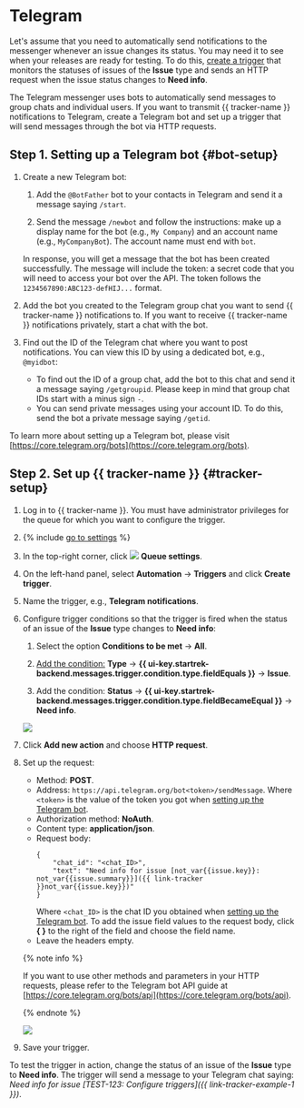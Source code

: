 # Telegram

Let's assume that you need to automatically send notifications to the messenger whenever an issue changes its status. You may need it to see when your releases are ready for testing. To do this, [create a trigger](user/trigger.md) that monitors the statuses of issues of the **Issue** type and sends an HTTP request when the issue status changes to **Need info**.

The Telegram messenger uses bots to automatically send messages to group chats and individual users. If you want to transmit {{ tracker-name }} notifications to Telegram, create a Telegram bot and set up a trigger that will send messages through the bot via HTTP requests.

## Step 1. Setting up a Telegram bot {#bot-setup}

1. Create a new Telegram bot:

   1. Add the `@BotFather` bot to your contacts in Telegram and send it a message saying `/start`.

   1. Send the message `/newbot` and follow the instructions: make up a display name for the bot (e.g., `My Company`) and an account name (e.g., `MyCompanyBot`). The account name must end with `bot`.

   In response, you will get a message that the bot has been created successfully. The message will include the token: a secret code that you will need to access your bot over the API. The token follows the `1234567890:ABC123-defHIJ...` format.

1. Add the bot you created to the Telegram group chat you want to send {{ tracker-name }} notifications to.
   If you want to receive {{ tracker-name }} notifications privately, start a chat with the bot.

1. Find out the ID of the Telegram chat where you want to post notifications. You can view this ID by using a dedicated bot, e.g., `@myidbot`:
   - To find out the ID of a group chat, add the bot to this chat and send it a message saying `/getgroupid`. Please keep in mind that group chat IDs start with a minus sign `-`.
   - You can send private messages using your account ID. To do this, send the bot a private message saying `/getid`.


To learn more about setting up a Telegram bot, please visit [https://core.telegram.org/bots](https://core.telegram.org/bots).

## Step 2. Set up {{ tracker-name }} {#tracker-setup}

1. Log in to {{ tracker-name }}. You must have administrator privileges for the queue for which you want to configure the trigger.

1. {% include [go to settings](../_includes/tracker/transition-page.md) %}

1. In the top-right corner, click ![](../_assets/tracker/svg/queue-settings.svg) **Queue settings**.

1. On the left-hand panel, select **Automation** → **Triggers** and click **Create trigger**.

1. Name the trigger, e.g., **Telegram notifications**.

1. Configure trigger conditions so that the trigger is fired when the status of an issue of the **Issue** type changes to **Need info**:

   1. Select the option **Conditions to be met** → **All**.

   1. [Add the condition:](https://cloud.yandex.ru/docs/tracker/user/set-condition) **Type** → **{{ ui-key.startrek-backend.messages.trigger.condition.type.fieldEquals }}** → **Issue**.

   1. Add the condition: **Status** → **{{ ui-key.startrek-backend.messages.trigger.condition.type.fieldBecameEqual }}** → **Need info**.

   ![](../_assets/tracker/telegram-trigger-example.png)

1. Click **Add new action** and choose **HTTP request**.

1. Set up the request:
   - Method: **POST**.
   - Address: `https://api.telegram.org/bot<token>/sendMessage`.
      Where `<token>` is the value of the token you got when [setting up the Telegram bot](#bot-setup).
   - Authorization method: **NoAuth**.
   - Content type: **application/json**.
   - Request body:
      ```
      {
          "chat_id": "<chat_ID>",
          "text": "Need info for issue [not_var{{issue.key}}: not_var{{issue.summary}}]({{ link-tracker }}not_var{{issue.key}})"
      }
      ```
      Where `<chat_ID>` is the chat ID you obtained when [setting up the Telegram bot](#bot-setup).
      To add the issue field values to the request body, click **{ }** to the right of the field and choose the field name.
   - Leave the headers empty.

   {% note info %}

   If you want to use other methods and parameters in your HTTP requests, please refer to the Telegram bot API guide at [https://core.telegram.org/bots/api](https://core.telegram.org/bots/api).

   {% endnote %}

   ![](../_assets/tracker/telegram-trigger-request.png)

1. Save your trigger.

To test the trigger in action, change the status of an issue of the **Issue** type to **Need info**. The trigger will send a message to your Telegram chat saying: _Need info for issue [TEST-123: Configure triggers]({{ link-tracker-example-1 }})_.
